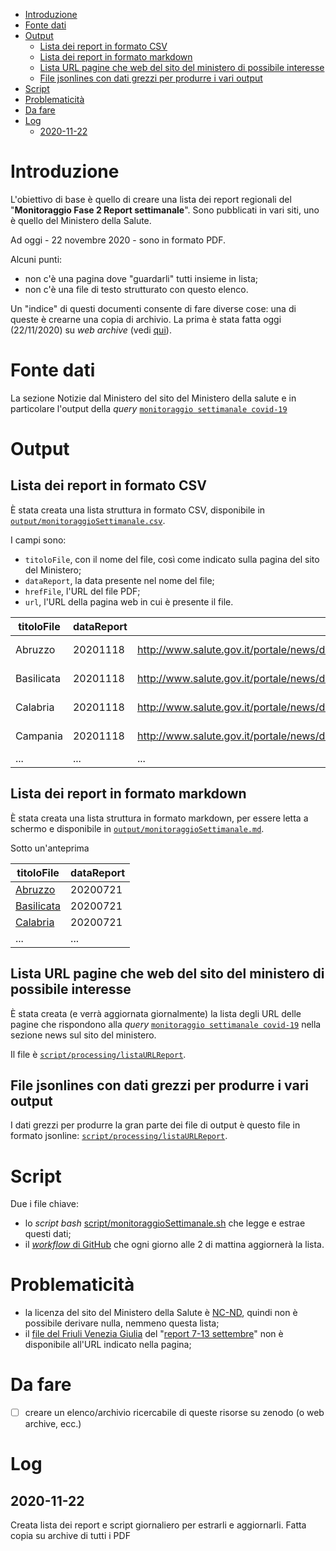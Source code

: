 - [Introduzione](#introduzione)
- [Fonte dati](#fonte-dati)
- [Output](#output)
  - [Lista dei report in formato CSV](#lista-dei-report-in-formato-csv)
  - [Lista dei report in formato markdown](#lista-dei-report-in-formato-markdown)
  - [Lista URL pagine che web del sito del ministero di possibile interesse](#lista-url-pagine-che-web-del-sito-del-ministero-di-possibile-interesse)
  - [File jsonlines con dati grezzi per produrre i vari output](#file-jsonlines-con-dati-grezzi-per-produrre-i-vari-output)
- [Script](#script)
- [Problematicità](#problematicità)
- [Da fare](#da-fare)
- [Log](#log)
  - [2020-11-22](#2020-11-22)

# Introduzione

L'obiettivo di base è quello di creare una lista dei report regionali del "**Monitoraggio Fase 2 Report settimanale**". Sono pubblicati in vari siti, uno è quello del Ministero della Salute.

Ad oggi - 22 novembre 2020 - sono in formato PDF.

Alcuni punti:

- non c'è una pagina dove "guardarli" tutti insieme in lista;
- non c'è una file di testo strutturato con questo elenco.

Un "indice" di questi documenti consente di fare diverse cose: una di queste è crearne una copia di archivio. La prima è stata fatta oggi (22/11/2020) su *web archive* (vedi [qui](https://i.imgur.com/K9Mkroe.png)).

# Fonte dati

La sezione Notizie dal Ministero del sito del Ministero della salute e in particolare l'output della *query* [`monitoraggio settimanale covid-19`](http://cerca.ministerosalute.it/search?ulang=it&proxystylesheet=notiziePORT_front-end&access=p&sort=date%3AD%3AS%3Ad1&wc=200&ud=1&entqr=3&output=xml_no_dtd&filter=p&q=monitoraggio%20settimanale%20covid-19&site=notiziePORT_collection&wc_mc=1&oe=UTF-8&tlen=2048&getfields=*&client=notiziePORT_front-end&ie=UTF-8&entqrm=0&start=0)

# Output

## Lista dei report in formato CSV

È stata creata una lista struttura in formato CSV, disponibile in [`output/monitoraggioSettimanale.csv`](output/monitoraggioSettimanale.csv).

I campi sono:

- `titoloFile`, con il nome del file, così come indicato sulla pagina del sito del Ministero;
- `dataReport`, la data presente nel nome del file;
- `hrefFile`, l'URL del file PDF;
- `url`, l'URL della pagina web in cui è presente il file.

| titoloFile | dataReport | hrefFile | url |
| --- | --- | --- | --- |
| Abruzzo | 20201118 | http://www.salute.gov.it/portale/news/documenti/Epi_aggiornamenti/Epi_aggiornamento_Abruzzo_20201118.pdf | http://www.salute.gov.it/portale/news/p3_2_1_1_1.jsp?lingua=italiano&menu=notizie&p=dalministero&id=5182 |
| Basilicata | 20201118 | http://www.salute.gov.it/portale/news/documenti/Epi_aggiornamenti/Epi_aggiornamento_Basilicata_20201118.pdf | http://www.salute.gov.it/portale/news/p3_2_1_1_1.jsp?lingua=italiano&menu=notizie&p=dalministero&id=5182 |
| Calabria | 20201118 | http://www.salute.gov.it/portale/news/documenti/Epi_aggiornamenti/Epi_aggiornamento_Calabria_20201118.pdf | http://www.salute.gov.it/portale/news/p3_2_1_1_1.jsp?lingua=italiano&menu=notizie&p=dalministero&id=5182 |
| Campania | 20201118 | http://www.salute.gov.it/portale/news/documenti/Epi_aggiornamenti/Epi_aggiornamento_Campania_20201118.pdf | http://www.salute.gov.it/portale/news/p3_2_1_1_1.jsp?lingua=italiano&menu=notizie&p=dalministero&id=5182 |
| ... | ... | ... | ... |

## Lista dei report in formato markdown

È stata creata una lista struttura in formato markdown, per essere letta a schermo e disponibile in [`output/monitoraggioSettimanale.md`](output/monitoraggioSettimanale.md).

Sotto un'anteprima

| titoloFile | dataReport |
| --- | --- |
| [Abruzzo](http://www.salute.gov.it/portale/news/documenti/Epi_aggiornamenti/Abruzzo_20200721.pdf) | 20200721 |
| [Basilicata](http://www.salute.gov.it/portale/news/documenti/Epi_aggiornamenti/Basilicata_20200721.pdf) | 20200721 |
| [Calabria](http://www.salute.gov.it/portale/news/documenti/Epi_aggiornamenti/Calabria_20200721.pdf) | 20200721 |
| ... | ... |

## Lista URL pagine che web del sito del ministero di possibile interesse

È stata creata (e verrà aggiornata giornalmente) la lista degli URL delle pagine che rispondono alla *query* [`monitoraggio settimanale covid-19`](http://cerca.ministerosalute.it/search?ulang=it&proxystylesheet=notiziePORT_front-end&access=p&sort=date%3AD%3AS%3Ad1&wc=200&ud=1&entqr=3&output=xml_no_dtd&filter=p&q=monitoraggio%20settimanale%20covid-19&site=notiziePORT_collection&wc_mc=1&oe=UTF-8&tlen=2048&getfields=*&client=notiziePORT_front-end&ie=UTF-8&entqrm=0&start=0) nella sezione news sul sito del ministero.

Il file è [`script/processing/listaURLReport`](script/processing/listaURLReport).

## File jsonlines con dati grezzi per produrre i vari output

I dati grezzi per produrre la gran parte dei file di output è questo file in formato jsonline: [`script/processing/listaURLReport`](script/processing/listaFileReport.jsonl).

# Script

Due i file chiave:

- lo *script bash* [script/monitoraggioSettimanale.sh](script/monitoraggioSettimanale.sh) che legge e estrae questi dati;
- il [*workflow* di GitHub](../../.github/workflows/monitoraggioSettimanale.yml) che ogni giorno alle 2 di mattina aggiornerà la lista.

# Problematicità

- la licenza del sito del Ministero della Salute è [NC-ND](http://www.salute.gov.it/portale/p5_0.jsp?lingua=italiano&id=50), quindi non è possibile derivare nulla, nemmeno questa lista;
- il [file del Friuli Venezia Giulia](http://www.salute.gov.it/portale/news/documenti/Epi_aggiornamenti/Epi_aggiornamento_Friuli-Venezia_Giulia_20200915.pdf) del "[report 7-13 settembre](http://www.salute.gov.it/portale/news/p3_2_1_1_1.jsp?lingua=italiano&menu=notizie&p=dalministero&id=5061)" non è disponibile all'URL indicato nella pagina;

# Da fare

- [ ] creare un elenco/archivio ricercabile di queste risorse su zenodo (o web archive, ecc.)

# Log

## 2020-11-22

Creata lista dei report e script giornaliero per estrarli e aggiornarli. Fatta copia su archive di tutti i PDF
